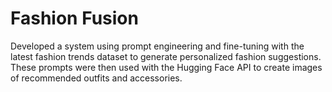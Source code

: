 # Fashion Fusion

Developed a system using prompt engineering and fine-tuning with the latest fashion trends dataset to generate personalized fashion suggestions. These prompts were then used with the Hugging Face API to create images of recommended outfits and accessories.
